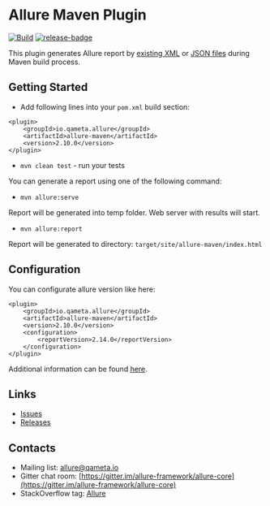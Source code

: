[release]: https://github.com/allure-framework/allure-maven/releases/latest "Release"
[release-badge]: https://img.shields.io/github/release/allure-framework/allure-maven.svg

# Allure Maven Plugin 

[![Build](https://github.com/allure-framework/allure-maven/actions/workflows/build.yml/badge.svg)](https://github.com/allure-framework/allure-maven/actions/workflows/build.yml) [![release-badge][]][release]

This plugin generates Allure report by [existing XML](https://github.com/allure-framework/allure-core/wiki#gathering-information-about-tests) or [JSON files](https://github.com/allure-framework/allure2) during Maven build process.

## Getting Started

* Add following lines into your `pom.xml` build section:
```
<plugin>
	<groupId>io.qameta.allure</groupId>
	<artifactId>allure-maven</artifactId>
	<version>2.10.0</version>
</plugin>
```

* `mvn clean test` - run your tests

You can generate a report using one of the following command:

* `mvn allure:serve`

Report will be generated into temp folder. Web server with results will start.

* `mvn allure:report`

Report will be generated tо directory: `target/site/allure-maven/index.html`

## Configuration

You can configurate allure version like here:
```
<plugin>
	<groupId>io.qameta.allure</groupId>
	<artifactId>allure-maven</artifactId>
	<version>2.10.0</version>
	<configuration>
		<reportVersion>2.14.0</reportVersion>
	</configuration>
</plugin>
```

Additional information can be found [here](https://allurereport.org/).

## Links

* [Issues](https://github.com/allure-framework/allure-maven/issues)
* [Releases](https://github.com/allure-framework/allure-maven/releases)

## Contacts
* Mailing list: [allure@qameta.io](mailto:allure@qameta.io)
* Gitter chat room: [https://gitter.im/allure-framework/allure-core](https://gitter.im/allure-framework/allure-core)
* StackOverflow tag: [Allure](http://stackoverflow.com/questions/tagged/allure)
